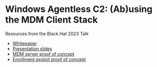 # Windows Agentless C2: (Ab)using the MDM Client Stack
Resources from the Black Hat 2023 Talk

* [Whitepaper](./docs/Whitepaper-Windows-Agentless-C2-Abusing-the-MDM-Client-Stack.pdf)
* [Presentation slides](./docs/Slides-Windows-Agentless-C2-Abusing-the-MDM-Client-Stack.pdf)
* [MDM server proof of concept](./mdm_server_poc)
* [Enrollment exploit proof of concept](./mdm_enrollment_client_pocs)

